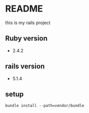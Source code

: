 # README

this is my rails project

## Ruby version
- 2.4.2


## rails version
- 5.1.4

## setup
```
bundle install --path=vendor/bundle
```
